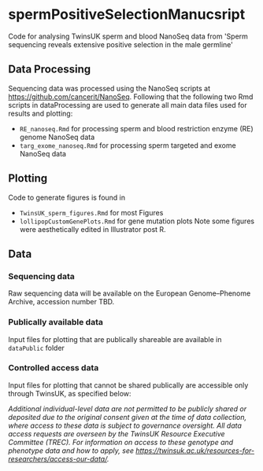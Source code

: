 # spermPositiveSelectionManucsript
Code for analysing TwinsUK sperm and blood NanoSeq data from 'Sperm sequencing reveals extensive positive selection in the male germline'

## Data Processing
Sequencing data was processed using the NanoSeq scripts at https://github.com/cancerit/NanoSeq. Following that the following two Rmd scripts in dataProcessing are used to generate all main data files used for results and plotting:
- `RE_nanoseq.Rmd` for processing sperm and blood restriction enzyme (RE) genome NanoSeq data
- `targ_exome_nanoseq.Rmd` for processing sperm targeted and exome NanoSeq data

## Plotting
Code to generate figures is found in 
- `TwinsUK_sperm_figures.Rmd` for most Figures
- `lollipopCustomGenePlots.Rmd` for gene mutation plots
Note some figures were aesthetically edited in Illustrator post R.

## Data
### Sequencing data
Raw sequencing data will be available on the European Genome–Phenome Archive, accession number TBD.
### Publically available data
Input files for plotting that are publically shareable are available in `dataPublic` folder
### Controlled access data
Input files for plotting that cannot be shared publically are accessible only through TwinsUK, as specified below:

*Additional individual-level data are not permitted to be publicly shared or deposited due to the original consent given at the time of data collection, where access to these data is subject to governance oversight. All data access requests are overseen by the TwinsUK Resource Executive Committee (TREC). For information on access to these genotype and phenotype data and how to apply, see https://twinsuk.ac.uk/resources-for-researchers/access-our-data/.*

